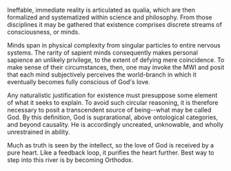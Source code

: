 Ineffable, immediate reality is articulated as qualia, which are then formalized and systematized within science and philosophy. From those disciplines it may be gathered that existence comprises discrete streams of consciousness, or minds.

Minds span in physical complexity from singular particles to entire nervous systems. The rarity of sapient minds consequently makes personal sapience an unlikely privilege, to the extent of defying mere coincidence. To make sense of their circumstances, then, one may invoke the MWI and posit that each mind subjectively perceives the world-branch in which it eventually becomes fully conscious of God's love.

Any naturalistic justification for existence must presuppose some element of what it seeks to explain. To avoid such circular reasoning, it is therefore necessary to posit a transcendent source of being--what may be called God. By this definition, God is suprarational, above ontological categories, and beyond causality. He is accordingly uncreated, unknowable, and wholly unrestrained in ability.

Much as truth is seen by the intellect, so the love of God is received by a pure heart. Like a feedback loop, it purifies the heart further. Best way to step into this river is by becoming Orthodox.
